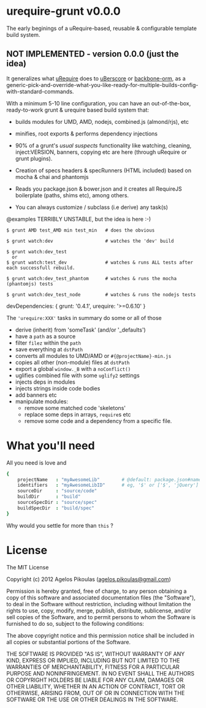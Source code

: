 # urequire-grunt v0.0.0

The early beginings of a uRequire-based, reusable & configurable template build system.

## NOT IMPLEMENTED - version 0.0.0 (just the idea)

It generalizes what [uRequire](http://urequire.org) does to [uBerscore](https://github.com/anodynos/uBerscore/blob/master/Gruntfile.coffee) or [backbone-orm](https://github.com/vidigami/backbone-orm/pull/8#issuecomment-31297449), as a generic-pick-and-override-what-you-like-ready-for-multiple-builds-config-with-standard-commands.

With a minimum 5-10 line configuration, you can have an out-of-the-box, ready-to-work grunt & urequire based build system that:

* builds modules for UMD, AMD, nodejs, combined.js (almond/rjs), etc

* minifies, root exports & performs dependency injections

* 90% of a grunt's *usual suspects* functionality like watching, cleaning, inject:VERSION, banners, copying etc are here (through uRequire or grunt plugins).

* Creation of specs headers & specRunners (HTML included) based on mocha & chai and phantomjs

* Reads you package.json & bower.json and it creates all RequireJS boilerplate (paths, shims etc), among others.

* You can always customize / subclass (i.e derive) any task(s)

@examples TERRIBLY UNSTABLE, but the idea is here :-)

```
$ grunt AMD test_AMD min test_min   # does the obvious

$ grunt watch:dev                   # watches the 'dev' build

$ grunt watch:dev_test
  or
$ grunt watch:test_dev              # watches & runs ALL tests after each successfull rebuild.

$ grunt watch:dev_test_phantom      # watches & runs the mocha (phantomjs) tests

$ grunt watch:dev_test_node         # watches & runs the nodejs tests

```

devDependencies: { grunt: '0.4.1', urequire: '>=0.6.10' }

The `'urequire:XXX'` tasks in summary do some or all of those
 * derive (inherit) from 'someTask' (and/or '_defaults')
 * have a `path` as a source
 * filter `filez` within the `path`
 * save everything at `dstPath`
 * converts all modules to UMD/AMD or `#{@projectName}-min.js`
 * copies all other (non-module) files at `dstPath`
 * export a global `window._B` with a `noConflict()`
 * uglifies combined file with some `uglify2` settings
 * injects deps in modules
 * injects strings inside code bodies
 * add banners etc
 * manipulate modules:
   * remove some matched code 'skeletons'
   * replace some deps in arrays, `require`s etc
   * remove some code and a dependency from a specific file.

# What you'll need

All you need is love and

```coffee
{
    projectName   : "myAwesomeLib"        # @default: package.json#name
    identifiers   : "myAwesomeLibID"      # eg, '$' or ['$', 'jQuery'] - acts as `export: root`, `export: bundle` etc
    sourceDir     : "source/code"
    buildDir      : "build"
    sourceSpecDir : "source/spec"
    buildSpecDir  : "build/spec"
}

```

Why would you settle for more than `this` ?

# License

The MIT License

Copyright (c) 2012 Agelos Pikoulas (agelos.pikoulas@gmail.com)

Permission is hereby granted, free of charge, to any person
obtaining a copy of this software and associated documentation
files (the "Software"), to deal in the Software without
restriction, including without limitation the rights to use,
copy, modify, merge, publish, distribute, sublicense, and/or sell
copies of the Software, and to permit persons to whom the
Software is furnished to do so, subject to the following
conditions:

The above copyright notice and this permission notice shall be
included in all copies or substantial portions of the Software.

THE SOFTWARE IS PROVIDED "AS IS", WITHOUT WARRANTY OF ANY KIND,
EXPRESS OR IMPLIED, INCLUDING BUT NOT LIMITED TO THE WARRANTIES
OF MERCHANTABILITY, FITNESS FOR A PARTICULAR PURPOSE AND
NONINFRINGEMENT. IN NO EVENT SHALL THE AUTHORS OR COPYRIGHT
HOLDERS BE LIABLE FOR ANY CLAIM, DAMAGES OR OTHER LIABILITY,
WHETHER IN AN ACTION OF CONTRACT, TORT OR OTHERWISE, ARISING
FROM, OUT OF OR IN CONNECTION WITH THE SOFTWARE OR THE USE OR
OTHER DEALINGS IN THE SOFTWARE.